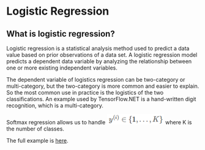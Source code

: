 # Logistic Regression

## What is logistic regression?

Logistic regression is a statistical analysis method used to predict a data value based on prior observations of a data set. A logistic regression model predicts a dependent data variable by analyzing the relationship between one or more existing independent variables.



The dependent variable of logistics regression can be two-category or multi-category, but the two-category is more common and easier to explain. So the most common use in practice is the logistics of the two classifications. An example used by TensorFlow.NET is a hand-written digit recognition, which is a multi-category.



Softmax regression allows us to handle ![1557035393445](../_images\logistic-regression\1557035393445.png) where K is the number of classes.


The full example is [here](https://github.com/SciSharp/TensorFlow.NET/blob/master/test/TensorFlowNET.Examples/BasicModels/LogisticRegression.cs).

